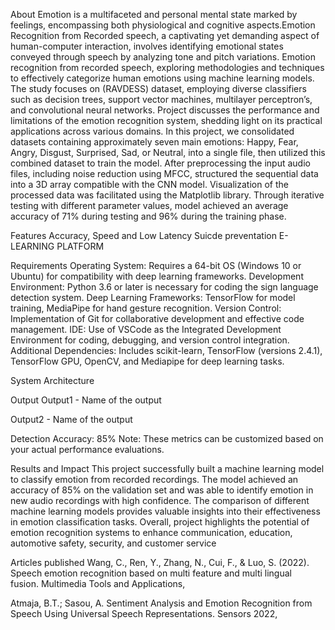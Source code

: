 
About
Emotion is a multifaceted and personal mental state marked by feelings, encompassing both physiological and cognitive aspects.Emotion Recognition from Recorded speech, a captivating yet demanding aspect of human-computer interaction, involves identifying emotional states conveyed through speech by analyzing tone and pitch variations. Emotion recognition from recorded speech, exploring methodologies and techniques to effectively categorize human emotions using machine learning models. The study focuses on (RAVDESS) dataset, employing diverse classifiers such as decision trees, support vector machines, multilayer perceptron’s, and convolutional neural networks. Project discusses the performance and limitations of the emotion recognition system, shedding light on its practical applications across various domains. In this project, we consolidated datasets containing approximately seven main emotions: Happy, Fear, Angry, Disgust, Surprised, Sad, or Neutral, into a single file, then utilized this combined dataset to train the model. After preprocessing the input audio files, including noise reduction using MFCC, structured the sequential data into a 3D array compatible with the CNN model. Visualization of the processed data was facilitated using the Matplotlib library. Through iterative testing with different parameter values, model achieved an average accuracy of 71% during testing and 96% during the training phase.


Features
Accuracy, Speed and Low Latency
Suicde preventation
E-LEARNING PLATFORM




Requirements
Operating System: Requires a 64-bit OS (Windows 10 or Ubuntu) for compatibility with deep learning frameworks.
Development Environment: Python 3.6 or later is necessary for coding the sign language detection system.
Deep Learning Frameworks: TensorFlow for model training, MediaPipe for hand gesture recognition.
Version Control: Implementation of Git for collaborative development and effective code management.
IDE: Use of VSCode as the Integrated Development Environment for coding, debugging, and version control integration.
Additional Dependencies: Includes scikit-learn, TensorFlow (versions 2.4.1), TensorFlow GPU, OpenCV, and Mediapipe for deep learning tasks.

System Architecture






Output
Output1 - Name of the output


Output2 - Name of the output



Detection Accuracy: 85% Note: These metrics can be customized based on your actual performance evaluations.

Results and Impact
This project successfully built a machine learning model to classify emotion from recorded  recordings. 
The model achieved an accuracy of 85% on the validation set and was able to identify emotion in new audio recordings with high confidence.
The comparison of different machine learning models provides valuable insights into their effectiveness in emotion classification tasks.
Overall, project highlights the potential of emotion recognition systems to enhance communication, education, automotive safety, security, and customer service



Articles published
Wang, C., Ren, Y., Zhang, N., Cui, F., & Luo, S. (2022). Speech emotion recognition based on multi feature and multi lingual fusion. Multimedia Tools and Applications, 

Atmaja, B.T.; Sasou, A. Sentiment Analysis and Emotion Recognition from Speech Using Universal Speech Representations. Sensors 2022, 

